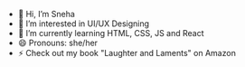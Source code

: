 - 👋 Hi, I’m Sneha
- 👀 I’m interested in UI/UX Designing
- 🌱 I’m currently learning HTML, CSS, JS and React
- 😄 Pronouns: she/her
- ⚡ Check out my book "Laughter and Laments" on Amazon

<!---
snehuha/snehuha is a ✨ special ✨ repository because its `README.md` (this file) appears on your GitHub profile.
You can click the Preview link to take a look at your changes.
--->
